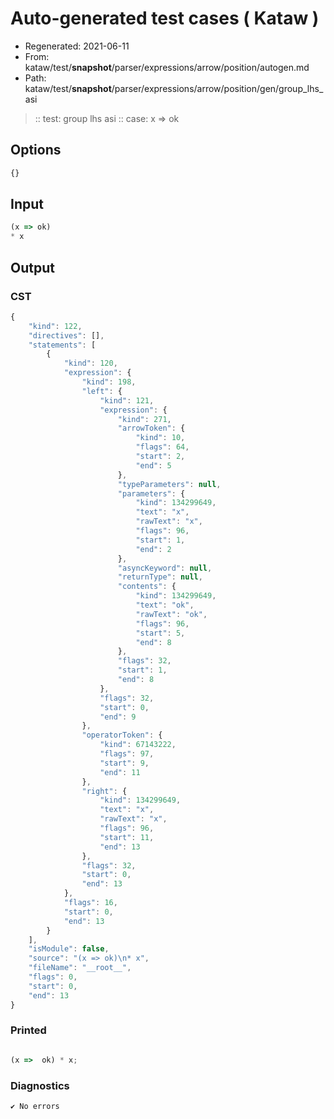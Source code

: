 # Auto-generated test cases ( Kataw )
- Regenerated: 2021-06-11
- From: kataw/test/__snapshot__/parser/expressions/arrow/position/autogen.md
- Path: kataw/test/__snapshot__/parser/expressions/arrow/position/gen/group_lhs_asi
> :: test: group lhs asi
> :: case: x => ok
## Options

`````js
{}
`````
## Input

`````js
(x => ok)
* x
`````
## Output

### CST

```javascript
{
    "kind": 122,
    "directives": [],
    "statements": [
        {
            "kind": 120,
            "expression": {
                "kind": 198,
                "left": {
                    "kind": 121,
                    "expression": {
                        "kind": 271,
                        "arrowToken": {
                            "kind": 10,
                            "flags": 64,
                            "start": 2,
                            "end": 5
                        },
                        "typeParameters": null,
                        "parameters": {
                            "kind": 134299649,
                            "text": "x",
                            "rawText": "x",
                            "flags": 96,
                            "start": 1,
                            "end": 2
                        },
                        "asyncKeyword": null,
                        "returnType": null,
                        "contents": {
                            "kind": 134299649,
                            "text": "ok",
                            "rawText": "ok",
                            "flags": 96,
                            "start": 5,
                            "end": 8
                        },
                        "flags": 32,
                        "start": 1,
                        "end": 8
                    },
                    "flags": 32,
                    "start": 0,
                    "end": 9
                },
                "operatorToken": {
                    "kind": 67143222,
                    "flags": 97,
                    "start": 9,
                    "end": 11
                },
                "right": {
                    "kind": 134299649,
                    "text": "x",
                    "rawText": "x",
                    "flags": 96,
                    "start": 11,
                    "end": 13
                },
                "flags": 32,
                "start": 0,
                "end": 13
            },
            "flags": 16,
            "start": 0,
            "end": 13
        }
    ],
    "isModule": false,
    "source": "(x => ok)\n* x",
    "fileName": "__root__",
    "flags": 0,
    "start": 0,
    "end": 13
}
```

### Printed

```javascript

(x =>  ok) * x;
```

### Diagnostics

```javascript
✔ No errors
```

